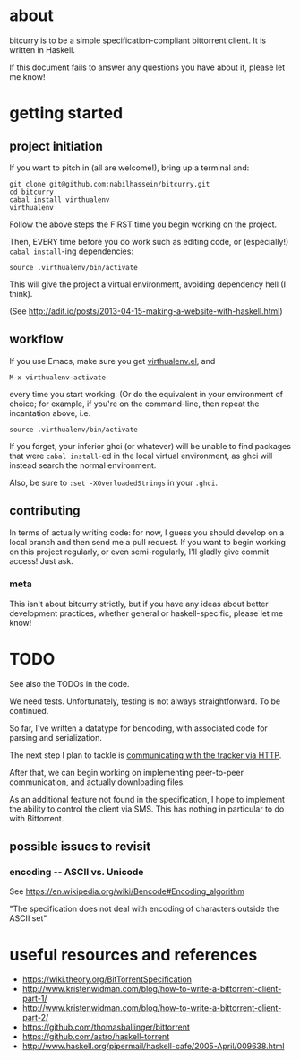 # about
bitcurry is to be a simple specification-compliant bittorrent client.
It is written in Haskell.

If this document fails to answer any questions you have about it,
please let me know!

# getting started

## project initiation
If you want to pitch in (all are welcome!), bring up a terminal and:

    git clone git@github.com:nabilhassein/bitcurry.git
    cd bitcurry
    cabal install virthualenv
    virthualenv

Follow the above steps the FIRST time you begin working on the project.

Then, EVERY time before you do work such as editing code, or
(especially!) `cabal install`-ing dependencies:

    source .virthualenv/bin/activate

This will give the project a virtual environment, avoiding dependency hell (I think).

(See http://adit.io/posts/2013-04-15-making-a-website-with-haskell.html)

## workflow

If you use Emacs, make sure you get [virthualenv.el](https://github.com/Paczesiowa/virthualenv/blob/master/virthualenv.el), and

    M-x virthualenv-activate

every time you start working.
(Or do the equivalent in your environment of choice; for example,
if you're on the command-line, then repeat the incantation above, i.e.

    source .virthualenv/bin/activate

If you forget, your inferior ghci (or whatever) will be unable to find packages
that were `cabal install`-ed in the local virtual environment,
as ghci will instead search the normal environment.

Also, be sure to `:set -XOverloadedStrings` in your `.ghci`.

## contributing

In terms of actually writing code: for now, I guess you should
develop on a local branch and then send me a pull request.
If you want to begin working on this project regularly, or even semi-regularly,
I'll gladly give commit access! Just ask.

### meta

This isn't about bitcurry strictly, but if you have any ideas about better
development practices, whether general or haskell-specific, please let me know!

# TODO
See also the TODOs in the code.

We need tests. Unfortunately, testing is not always straightforward.
To be continued.

So far, I've written a datatype for bencoding,
with associated code for parsing and serialization.

The next step I plan to tackle is [communicating with the tracker via HTTP](https://wiki.theory.org/BitTorrentSpecification#Tracker_HTTP.2FHTTPS_Protocol).

After that, we can begin working on implementing peer-to-peer communication,
and actually downloading files.

As an additional feature not found in the specification, I hope to implement
the ability to control the client via SMS. This has nothing in particular to do
with Bittorrent.

## possible issues to revisit

### encoding -- ASCII vs. Unicode
See https://en.wikipedia.org/wiki/Bencode#Encoding_algorithm

"The specification does not deal with encoding of characters outside the ASCII set"

# useful resources and references
- https://wiki.theory.org/BitTorrentSpecification
- http://www.kristenwidman.com/blog/how-to-write-a-bittorrent-client-part-1/
- http://www.kristenwidman.com/blog/how-to-write-a-bittorrent-client-part-2/
- https://github.com/thomasballinger/bittorrent
- https://github.com/astro/haskell-torrent
- http://www.haskell.org/pipermail/haskell-cafe/2005-April/009638.html
